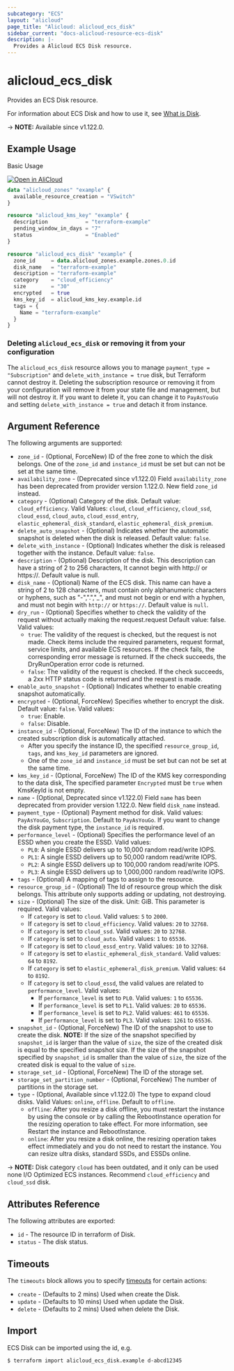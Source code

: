```yaml
---
subcategory: "ECS"
layout: "alicloud"
page_title: "Alicloud: alicloud_ecs_disk"
sidebar_current: "docs-alicloud-resource-ecs-disk"
description: |-
  Provides a Alicloud ECS Disk resource.
---
```


# alicloud_ecs_disk

Provides an ECS Disk resource.

For information about ECS Disk and how to use it, see [What is Disk](https://www.alibabacloud.com/help/en/doc-detail/25513.htm).

-> **NOTE:** Available since v1.122.0.

## Example Usage

Basic Usage

<div style="display: block;margin-bottom: 40px;"><div class="oics-button" style="float: right;position: absolute;margin-bottom: 10px;">
  <a href="https://api.aliyun.com/terraform?resource=alicloud_ecs_disk&exampleId=d536ac89-4604-be47-91a8-9a65cc0b8245cb6ba4a8&activeTab=example&spm=docs.r.ecs_disk.0.d536ac8946&intl_lang=EN_US" target="_blank">
    <img alt="Open in AliCloud" src="https://img.alicdn.com/imgextra/i1/O1CN01hjjqXv1uYUlY56FyX_!!6000000006049-55-tps-254-36.svg" style="max-height: 44px; max-width: 100%;">
  </a>
</div></div>

```terraform
data "alicloud_zones" "example" {
  available_resource_creation = "VSwitch"
}

resource "alicloud_kms_key" "example" {
  description            = "terraform-example"
  pending_window_in_days = "7"
  status                 = "Enabled"
}

resource "alicloud_ecs_disk" "example" {
  zone_id     = data.alicloud_zones.example.zones.0.id
  disk_name   = "terraform-example"
  description = "terraform-example"
  category    = "cloud_efficiency"
  size        = "30"
  encrypted   = true
  kms_key_id  = alicloud_kms_key.example.id
  tags = {
    Name = "terraform-example"
  }
}
```

### Deleting `alicloud_ecs_disk` or removing it from your configuration

The `alicloud_ecs_disk` resource allows you to manage `payment_type = "Subscription"` and `delete_with_instance = true` disk, 
but Terraform cannot destroy it. Deleting the subscription resource or removing it from your configuration will 
remove it from your state file and management, but will not destroy it.
If you want to delete it, you can change it to `PayAsYouGo` and setting `delete_with_instance = true` and detach it from instance.

## Argument Reference

The following arguments are supported:

* `zone_id` - (Optional, ForceNew) ID of the free zone to which the disk belongs. One of the `zone_id` and `instance_id` must be set but can not be set at the same time.
* `availability_zone` - (Deprecated since v1.122.0) Field `availability_zone` has been deprecated from provider version 1.122.0. New field `zone_id` instead.
* `category` - (Optional) Category of the disk. Default value: `cloud_efficiency`. Valid Values: `cloud`, `cloud_efficiency`, `cloud_ssd`, `cloud_essd`, `cloud_auto`, `cloud_essd_entry`, `elastic_ephemeral_disk_standard`, `elastic_ephemeral_disk_premium`.
* `delete_auto_snapshot` - (Optional) Indicates whether the automatic snapshot is deleted when the disk is released. Default value: `false`.
* `delete_with_instance` - (Optional) Indicates whether the disk is released together with the instance. Default value: `false`.
* `description` - (Optional) Description of the disk. This description can have a string of 2 to 256 characters, It cannot begin with http:// or https://. Default value is null.
* `disk_name` - (Optional) Name of the ECS disk. This name can have a string of 2 to 128 characters, must contain only alphanumeric characters or hyphens, such as "-",".","_", and must not begin or end with a hyphen, and must not begin with `http://` or `https://`. Default value is `null`.
* `dry_run` - (Optional) Specifies whether to check the validity of the request without actually making the request.request Default value: false. Valid values:
  - `true`: The validity of the request is checked, but the request is not made. Check items include the required parameters, request format, service limits, and available ECS resources. If the check fails, the corresponding error message is returned. If the check succeeds, the DryRunOperation error code is returned.
  - `false`: The validity of the request is checked. If the check succeeds, a 2xx HTTP status code is returned and the request is made.
* `enable_auto_snapshot` - (Optional) Indicates whether to enable creating snapshot automatically.
* `encrypted` - (Optional, ForceNew) Specifies whether to encrypt the disk. Default value: `false`. Valid values:
  - `true`: Enable.
  - `false`: Disable.
* `instance_id` - (Optional, ForceNew) The ID of the instance to which the created subscription disk is automatically attached.
  * After you specify the instance ID, the specified `resource_group_id`, `tags`, and `kms_key_id` parameters are ignored.
  * One of the `zone_id` and `instance_id` must be set but can not be set at the same time.
* `kms_key_id` - (Optional, ForceNew) The ID of the KMS key corresponding to the data disk, The specified parameter `Encrypted` must be `true` when KmsKeyId is not empty.
* `name` - (Optional, Deprecated since v1.122.0) Field `name` has been deprecated from provider version 1.122.0. New field `disk_name` instead.
* `payment_type` - (Optional) Payment method for disk. Valid values: `PayAsYouGo`, `Subscription`. Default to `PayAsYouGo`. If you want to change the disk payment type, the `instance_id` is required.
* `performance_level` - (Optional) Specifies the performance level of an ESSD when you create the ESSD. Valid values:                                                       
  - `PL0`: A single ESSD delivers up to 10,000 random read/write IOPS.
  - `PL1`: A single ESSD delivers up to 50,000 random read/write IOPS.
  - `PL2`: A single ESSD delivers up to 100,000 random read/write IOPS.
  - `PL3`: A single ESSD delivers up to 1,000,000 random read/write IOPS.
* `tags` - (Optional) A mapping of tags to assign to the resource.
* `resource_group_id` - (Optional) The Id of resource group which the disk belongs. This attribute only supports adding or updating, not destroying.
* `size` - (Optional) The size of the disk. Unit: GiB. This parameter is required. Valid values:
  - If `category` is set to `cloud`. Valid values: `5` to `2000`.
  - If `category` is set to `cloud_efficiency`. Valid values: `20` to `32768`.
  - If `category` is set to `cloud_ssd`. Valid values: `20` to `32768`.
  - If `category` is set to `cloud_auto`. Valid values: `1` to `65536`.
  - If `category` is set to `cloud_essd_entry`. Valid values: `10` to `32768`.
  - If `category` is set to `elastic_ephemeral_disk_standard`. Valid values: `64` to `8192`.
  - If `category` is set to `elastic_ephemeral_disk_premium`. Valid values: `64` to `8192`.
  - If `category` is set to `cloud_essd`, the valid values are related to `performance_level`. Valid values:
    - If `performance_level` is set to `PL0`. Valid values: `1` to `65536`.
    - If `performance_level` is set to `PL1`. Valid values: `20` to `65536`.
    - If `performance_level` is set to `PL2`. Valid values: `461` to `65536`.
    - If `performance_level` is set to `PL3`. Valid values: `1261` to `65536`.
* `snapshot_id` - (Optional, ForceNew) The ID of the snapshot to use to create the disk. **NOTE:** If the size of the snapshot specified by `snapshot_id` is larger than the value of `size`, the size of the created disk is equal to the specified snapshot size. If the size of the snapshot specified by `snapshot_id` is smaller than the value of `size`, the size of the created disk is equal to the value of `size`.
* `storage_set_id` - (Optional, ForceNew) The ID of the storage set.
* `storage_set_partition_number` - (Optional, ForceNew) The number of partitions in the storage set.
* `type` - (Optional, Available since v1.122.0) The type to expand cloud disks. Valid Values: `online`, `offline`. Default to `offline`.
  - `offline`: After you resize a disk offline, you must restart the instance by using the console or by calling the RebootInstance operation for the resizing operation to take effect. For more information, see Restart the instance and RebootInstance.
  - `online`: After you resize a disk online, the resizing operation takes effect immediately and you do not need to restart the instance. You can resize ultra disks, standard SSDs, and ESSDs online.

-> **NOTE:** Disk category `cloud` has been outdated, and it only can be used none I/O Optimized ECS instances. Recommend `cloud_efficiency` and `cloud_ssd` disk.

## Attributes Reference

The following attributes are exported:

* `id` - The resource ID in terraform of Disk.
* `status` - The disk status.

## Timeouts

The `timeouts` block allows you to specify [timeouts](https://www.terraform.io/docs/configuration-0-11/resources.html#timeouts) for certain actions:

* `create` - (Defaults to 2 mins) Used when create the Disk.
* `update` - (Defaults to 10 mins) Used when update the Disk.
* `delete` - (Defaults to 2 mins) Used when delete the Disk.

## Import

ECS Disk can be imported using the id, e.g.

```shell
$ terraform import alicloud_ecs_disk.example d-abcd12345
```
